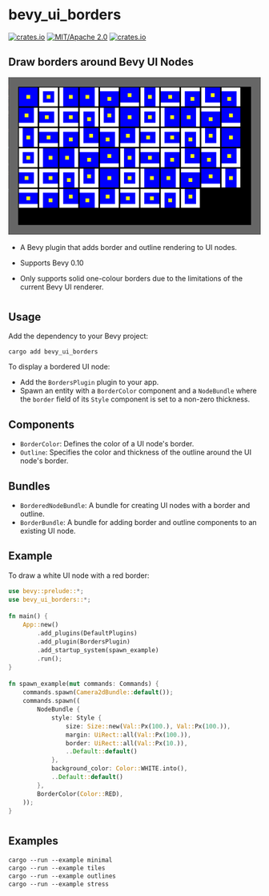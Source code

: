 # bevy_ui_borders
[![crates.io](https://img.shields.io/crates/v/bevy_ui_borders)](https://crates.io/crates/bevy_ui_borders)
[![MIT/Apache 2.0](https://img.shields.io/badge/license-MIT%2FApache-blue.svg)](https://github.com/ickshonpe/bevy_ui_borders)
[![crates.io](https://img.shields.io/crates/d/bevy_ui_borders)](https://crates.io/crates/bevy_ui_borders)

## Draw borders around Bevy UI Nodes

![image](borders_example.png)

* A Bevy plugin that adds border and outline rendering to UI nodes.

* Supports Bevy 0.10

* Only supports solid one-colour borders due to the limitations of the current Bevy UI renderer.


#
## Usage

Add the dependency to your Bevy project:

```
cargo add bevy_ui_borders
```

To display a bordered UI node:
* Add the `BordersPlugin` plugin to your app.
* Spawn an entity with a `BorderColor` component and a `NodeBundle` where the `border` field of its `Style` component is set to a non-zero thickness.

## Components

* `BorderColor`: Defines the color of a UI node's border.
* `Outline`: Specifies the color and thickness of the outline around the UI node's border.

## Bundles
* `BorderedNodeBundle`: A bundle for creating UI nodes with a border and outline.
* `BorderBundle`: A bundle for adding border and outline components to an existing UI node.



## Example

To draw a white UI node with a red border:

```rust
use bevy::prelude::*;
use bevy_ui_borders::*;

fn main() {
    App::new()
        .add_plugins(DefaultPlugins)
        .add_plugin(BordersPlugin)
        .add_startup_system(spawn_example)
        .run();
}

fn spawn_example(mut commands: Commands) {
    commands.spawn(Camera2dBundle::default());
    commands.spawn((
        NodeBundle {
            style: Style {
                size: Size::new(Val::Px(100.), Val::Px(100.)),
                margin: UiRect::all(Val::Px(100.)),
                border: UiRect::all(Val::Px(10.)),
                ..Default::default()
            },
            background_color: Color::WHITE.into(),
            ..Default::default()
        },
        BorderColor(Color::RED),
    ));       
}
```


#
## Examples

```
cargo --run --example minimal
cargo --run --example tiles
cargo --run --example outlines
cargo --run --example stress
```